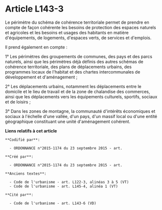 # Article L143-3

Le périmètre du schéma de cohérence territoriale permet de prendre en compte de façon cohérente les besoins de protection des
espaces naturels et agricoles et les besoins et usages des habitants en matière d'équipements, de logements, d'espaces verts,
de services et d'emplois.

Il prend également en compte :

1° Les périmètres des groupements de communes, des pays et des parcs naturels, ainsi que les périmètres déjà définis des
autres schémas de cohérence territoriale, des plans de déplacements urbains, des programmes locaux de l'habitat et des
chartes intercommunales de développement et d'aménagement ;

2° Les déplacements urbains, notamment les déplacements entre le domicile et le lieu de travail et de la zone de chalandise
des commerces, ainsi que les déplacements vers les équipements culturels, sportifs, sociaux et de loisirs ;

3° Dans les zones de montagne, la communauté d'intérêts économiques et sociaux à l'échelle d'une vallée, d'un pays, d'un
massif local ou d'une entité géographique constituant une unité d'aménagement cohérent.

**Liens relatifs à cet article**

	**Codifié par**:

	  - ORDONNANCE n°2015-1174 du 23 septembre 2015 - art.

	**Créé par**:

	  - ORDONNANCE n°2015-1174 du 23 septembre 2015 - art.

	**Anciens textes**:

	  - Code de l'urbanisme - art. L122-3, alinéas 3 à 5 (VT)
	  - Code de l'urbanisme - art. L145-4, alinéa 1 (VT)

	**Cité par**:

	  - Code de l'urbanisme - art. L143-6 (VD)
